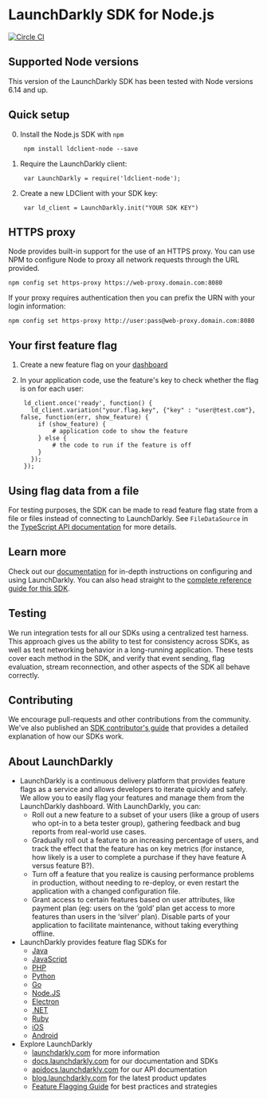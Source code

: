 LaunchDarkly SDK for Node.js
===========================

[![Circle CI](https://circleci.com/gh/launchdarkly/node-client/tree/master.svg?style=svg)](https://circleci.com/gh/launchdarkly/node-client/tree/master)

Supported Node versions
-----------------------

This version of the LaunchDarkly SDK has been tested with Node versions 6.14 and up.

Quick setup
-----------

0. Install the Node.js SDK with `npm`

        npm install ldclient-node --save

1. Require the LaunchDarkly client:

        var LaunchDarkly = require('ldclient-node');


2. Create a new LDClient with your SDK key:

        var ld_client = LaunchDarkly.init("YOUR SDK KEY")

HTTPS proxy
------------

Node provides built-in support for the use of an HTTPS proxy. You can use NPM to configure Node to proxy all network requests through the URL provided.
```
npm config set https-proxy https://web-proxy.domain.com:8080
```


If your proxy requires authentication then you can prefix the URN with your login information:
```
npm config set https-proxy http://user:pass@web-proxy.domain.com:8080
```


Your first feature flag
-----------------------

1. Create a new feature flag on your [dashboard](https://app.launchdarkly.com)
2. In your application code, use the feature's key to check whether the flag is on for each user:

        ld_client.once('ready', function() {
          ld_client.variation("your.flag.key", {"key" : "user@test.com"}, false, function(err, show_feature) {
            if (show_feature) {
                # application code to show the feature
            } else {
                # the code to run if the feature is off
            }
          });
        });

Using flag data from a file
---------------------------

For testing purposes, the SDK can be made to read feature flag state from a file or files instead of connecting to LaunchDarkly. See `FileDataSource` in the [TypeScript API documentation](https://github.com/launchdarkly/node-client/blob/master/index.d.ts) for more details.

Learn more
-----------

Check out our [documentation](http://docs.launchdarkly.com) for in-depth instructions on configuring and using LaunchDarkly. You can also head straight to the [complete reference guide for this SDK](http://docs.launchdarkly.com/docs/node-sdk-reference).

Testing
-------

We run integration tests for all our SDKs using a centralized test harness. This approach gives us the ability to test for consistency across SDKs, as well as test networking behavior in a long-running application. These tests cover each method in the SDK, and verify that event sending, flag evaluation, stream reconnection, and other aspects of the SDK all behave correctly.

Contributing
------------

We encourage pull-requests and other contributions from the community. We've also published an [SDK contributor's guide](http://docs.launchdarkly.com/docs/sdk-contributors-guide) that provides a detailed explanation of how our SDKs work.

About LaunchDarkly
-----------

* LaunchDarkly is a continuous delivery platform that provides feature flags as a service and allows developers to iterate quickly and safely. We allow you to easily flag your features and manage them from the LaunchDarkly dashboard.  With LaunchDarkly, you can:
    * Roll out a new feature to a subset of your users (like a group of users who opt-in to a beta tester group), gathering feedback and bug reports from real-world use cases.
    * Gradually roll out a feature to an increasing percentage of users, and track the effect that the feature has on key metrics (for instance, how likely is a user to complete a purchase if they have feature A versus feature B?).
    * Turn off a feature that you realize is causing performance problems in production, without needing to re-deploy, or even restart the application with a changed configuration file.
    * Grant access to certain features based on user attributes, like payment plan (eg: users on the ‘gold’ plan get access to more features than users in the ‘silver’ plan). Disable parts of your application to facilitate maintenance, without taking everything offline.
* LaunchDarkly provides feature flag SDKs for
    * [Java](http://docs.launchdarkly.com/docs/java-sdk-reference "Java SDK")
    * [JavaScript](http://docs.launchdarkly.com/docs/js-sdk-reference "LaunchDarkly JavaScript SDK")
    * [PHP](http://docs.launchdarkly.com/docs/php-sdk-reference "LaunchDarkly PHP SDK")
    * [Python](http://docs.launchdarkly.com/docs/python-sdk-reference "LaunchDarkly Python SDK")
    * [Go](http://docs.launchdarkly.com/docs/go-sdk-reference "LaunchDarkly Go SDK")
    * [Node.JS](http://docs.launchdarkly.com/docs/node-sdk-reference "LaunchDarkly Node SDK")
    * [Electron](http://docs.launchdarkly.com/docs/electron-sdk-reference "LaunchDarkly Electron SDK")
    * [.NET](http://docs.launchdarkly.com/docs/dotnet-sdk-reference "LaunchDarkly .Net SDK")
    * [Ruby](http://docs.launchdarkly.com/docs/ruby-sdk-reference "LaunchDarkly Ruby SDK")
    * [iOS](http://docs.launchdarkly.com/docs/ios-sdk-reference "LaunchDarkly iOS SDK")
    * [Android](http://docs.launchdarkly.com/docs/android-sdk-reference "LaunchDarkly Android SDK")
* Explore LaunchDarkly
    * [launchdarkly.com](http://www.launchdarkly.com/ "LaunchDarkly Main Website") for more information
    * [docs.launchdarkly.com](http://docs.launchdarkly.com/  "LaunchDarkly Documentation") for our documentation and SDKs
    * [apidocs.launchdarkly.com](http://apidocs.launchdarkly.com/  "LaunchDarkly API Documentation") for our API documentation
    * [blog.launchdarkly.com](http://blog.launchdarkly.com/  "LaunchDarkly Blog Documentation") for the latest product updates
    * [Feature Flagging Guide](https://github.com/launchdarkly/featureflags/  "Feature Flagging Guide") for best practices and strategies
